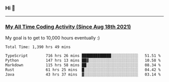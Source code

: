 ### Hi 🙂

---

### <a href="https://wakatime.com/@Eroxl">My All Time Coding Activity (Since Aug 18th 2021)</a>
My goal is to get to 10,000 hours eventually :)
<!--START_SECTION:waka-->

```txt
Total Time: 1,390 hrs 49 mins

TypeScript        716 hrs 26 mins █████████████░░░░░░░░░░░░   51.51 %
Python            147 hrs 13 mins ██▓░░░░░░░░░░░░░░░░░░░░░░   10.58 %
Markdown          115 hrs 58 mins ██░░░░░░░░░░░░░░░░░░░░░░░   08.34 %
Rust              61 hrs 25 mins  █░░░░░░░░░░░░░░░░░░░░░░░░   04.42 %
Java              43 hrs 37 mins  ▓░░░░░░░░░░░░░░░░░░░░░░░░   03.14 %
```

<!--END_SECTION:waka-->
